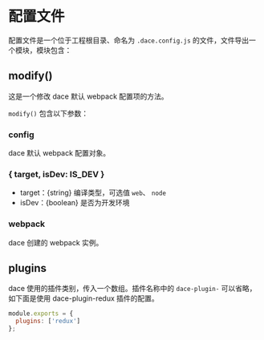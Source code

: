 # 配置文件

配置文件是一个位于工程根目录、命名为 `.dace.config.js` 的文件，文件导出一个模块，模块包含：

## modify()
这是一个修改 dace 默认 webpack 配置项的方法。

`modify()` 包含以下参数：

### config
dace 默认 webpack 配置对象。

### { target, isDev: IS_DEV }
- target：{string} 编译类型，可选值 `web`、 `node`
- isDev：{boolean} 是否为开发环境

### webpack
dace 创建的 webpack 实例。

## plugins
dace 使用的插件类别，传入一个数组。插件名称中的 `dace-plugin-` 可以省略，如下面是使用 dace-plugin-redux 插件的配置。

```js
module.exports = {
  plugins: ['redux']
};
```
